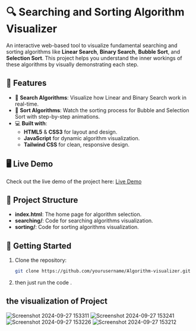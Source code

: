 # 🔍 Searching and Sorting Algorithm Visualizer

An interactive web-based tool to visualize fundamental searching and sorting algorithms like **Linear Search**, **Binary Search**, **Bubble Sort**, and **Selection Sort**. This project helps you understand the inner workings of these algorithms by visually demonstrating each step.

## 🌟 Features
- 🎯 **Search Algorithms**: Visualize how Linear and Binary Search work in real-time.
- 🚀 **Sort Algorithms**: Watch the sorting process for Bubble and Selection Sort with step-by-step animations.
- 💻 **Built with**:
  - **HTML5** & **CSS3** for layout and design.
  - **JavaScript** for dynamic algorithm visualization.
  - **Tailwind CSS** for clean, responsive design.

## 🖥️ Live Demo
Check out the live demo of the project here: [Live Demo](#)

## 📂 Project Structure
- **index.html**: The home page for algorithm selection.
- **searching/**: Code for searching algorithms visualization.
- **sorting/**: Code for sorting algorithms visualization.

## 🚀 Getting Started
1. Clone the repository:
   ```bash
   git clone https://github.com/yourusername/Algorithm-visualizer.git

2. then just run the code .

## the visualization of Project 
![Screenshot 2024-09-27 153311](https://github.com/user-attachments/assets/4383cbf0-790d-45a4-b081-fb2def65c9e9)
![Screenshot 2024-09-27 153241](https://github.com/user-attachments/assets/a5c1c507-3e9e-48d7-ab58-7b61898d50ec)
![Screenshot 2024-09-27 153226](https://github.com/user-attachments/assets/b3abac41-8060-406c-bfb1-222a7cbdd246)
![Screenshot 2024-09-27 153212](https://github.com/user-attachments/assets/88fd66f8-feec-4879-aeb8-9a0cb4d73ec1)



